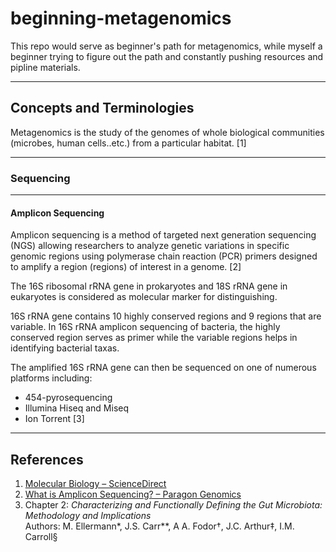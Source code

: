 # beginning-metagenomics

This repo would serve as beginner's path for metagenomics, while myself a beginner trying to figure out the path and constantly pushing resources and pipline materials.

---

## Concepts and Terminologies

Metagenomics is the study of the genomes of whole biological communities (microbes, human cells..etc.) from a particular habitat. [1]

---

### Sequencing

---

#### Amplicon Sequencing

Amplicon sequencing is a method of targeted next generation sequencing (NGS) allowing researchers to analyze genetic variations in specific genomic regions using polymerase chain reaction (PCR) primers designed to amplify a region (regions) of interest in a genome. [2]

The 16S ribosomal rRNA gene in prokaryotes and 18S rRNA gene in eukaryotes is considered as molecular marker for distinguishing.

16S rRNA gene contains 10 highly conserved regions and 9 regions that are variable. In 16S rRNA amplicon sequencing of bacteria, the highly conserved region serves as primer while the variable regions helps in identifying bacterial taxas.

The amplified 16S rRNA gene can then be sequenced on one of numerous platforms including:

- 454-pyrosequencing  
- Illumina Hiseq and Miseq  
- Ion Torrent [3]

---

## References

1. [Molecular Biology – ScienceDirect](https://www.sciencedirect.com/book/9780128132883/molecular-biology)  
2. [What is Amplicon Sequencing? – Paragon Genomics](https://www.paragongenomics.com/targeted-sequencing/amplicon-sequencing/#:~:text=What%20is%20Amplicon%20Sequencing?)  
3. Chapter 2: *Characterizing and Functionally Defining the Gut Microbiota: Methodology and Implications*  
   Authors: M. Ellermann*, J.S. Carr**, A A. Fodor†, J.C. Arthur‡, I.M. Carroll§

